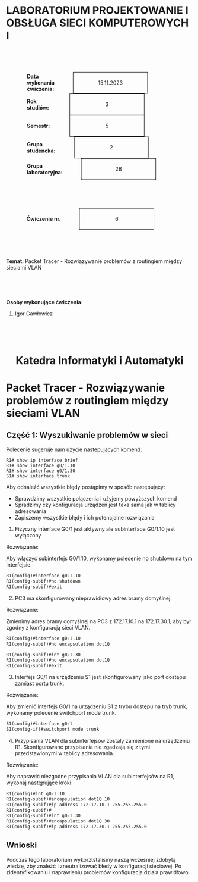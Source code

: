 <style>
h1, h4 {
    border-bottom: 0;
    display:flex;
    flex-direction: column;
    align-items: center;
      }
      
centerer{
    display: grid;
    grid-template-columns: 6fr 1fr 4fr;
    grid-template-rows: 1fr;

}
rectangle{
    border: 1px solid black;
    margin: 0px 50px 0px 50px;
    width: 200px;
    height: 4em;
    display: flex;
    flex-direction: column;
    align-items: center;
    justify-items: center;
}
Ltext{
    margin: auto auto auto 0;
    font-weight: bold;
    margin-left: 4em
}
Rtext{
    margin: auto;
}

row {
    display: flex;
    flex-direction: row;
    align-items: center;
    justify-content: center; 
}
 </style>
<h1>LABORATORIUM PROJEKTOWANIE I OBSŁUGA SIECI KOMPUTEROWYCH I</h1>

&nbsp;

&nbsp;

<style>

</style>

<centerer>
    <Ltext>Data wykonania ćwiczenia:</Ltext>
    <div align="center">
        <rectangle>
            <Rtext>15.11.2023</Rtext>
        </rectangle>
    </div>
</centerer>

<centerer>
    <Ltext>Rok studiów:</Ltext>
    <div align="center">
        <rectangle>
            <Rtext>3</Rtext>
        </rectangle>
    </div>
</centerer>

<centerer>
    <Ltext>Semestr:</Ltext>
    <div align="center">
        <rectangle>
            <Rtext>5</Rtext>
        </rectangle>
    </div>
</centerer>

<centerer>
    <Ltext>Grupa studencka:</Ltext>
    <div align="center">
        <rectangle>
            <Rtext>2</Rtext>
        </rectangle>
    </div>
</centerer>

<centerer>
    <Ltext>Grupa laboratoryjna:</Ltext>
    <div align="center">
        <rectangle>
            <Rtext>2B</Rtext>
        </rectangle>
    </div>
</centerer>

&nbsp;

&nbsp;

<row>
    <b>Ćwiczenie nr.</b>
    <rectangle>
        <Rtext>6</Rtext>
    </rectangle>
</row>

&nbsp;

&nbsp;

<b>Temat: </b> Packet Tracer - Rozwiązywanie problemów z routingiem między sieciami VLAN

&nbsp;

&nbsp;

<b>Osoby wykonujące ćwiczenia: </b>

1. Igor Gawłowicz

&nbsp;

&nbsp;

<h1>Katedra Informatyki i Automatyki</h1>

<div style="page-break-after: always;"></div>

# Packet Tracer - Rozwiązywanie problemów z routingiem między sieciami VLAN

## Część 1: Wyszukiwanie problemów w sieci

Polecenie sugeruje nam użycie nastepujących komend:

```
R1# show ip interface brief
R1# show interface g0/1.10
R1# show interface g0/1.30
S1# show interface trunk
```

Aby odnaleźć wszystkie błędy postąpimy w sposób następujący:

- Sprawdzimy wszystkie połączenia i użyjemy powyższych komend
- Spradzimy czy konfiguracja urządzeń jest taka sama jak w tablicy adresowania
- Zapiszemy wszystkie błędy i ich potencjalne rozwiązania

1. Fizyczny interface G0/1 jest aktywny ale subinterface G0/1.10 jest wyłączony

Rozwiązanie:

Aby włączyć subinterfejs G0/1.10, wykonamy polecenie no shutdown na tym interfejsie.

```cmd
R1(config)#interface g0/1.10
R1(config-subif)#no shutdown
R1(config-subif)#exit
```

2. PC3 ma skonfigurowany nieprawidłowy adres bramy domyślnej.

Rozwiązanie:

Zmienimy adres bramy domyślnej na PC3 z 172.17.10.1 na 172.17.30.1, aby był zgodny z konfiguracją sieci VLAN.

```cmd
R1(config)#interface g0/1.10
R1(config-subif)#no encapsulation dot1Q 

R1(config-subif)#int g0/1.30
R1(config-subif)#no encapsulation dot1Q 
R1(config-subif)#exit
```

3. Interfejs G0/1 na urządzeniu S1 jest skonfigurowany jako port dostępu zamiast portu trunk.

Rozwiązanie:

Aby zmienić interfejs G0/1 na urządzeniu S1 z trybu dostępu na tryb trunk, wykonamy polecenie switchport mode trunk.

```cmd
S1(config)#interface g0/1
S1(config-if)#switchport mode trunk
```

4. Przypisania VLAN dla subinterfejsów zostały zamienione na urządzeniu R1. Skonfigurowane przypisania nie zgadzają się z tymi przedstawionymi w tablicy adresowania.

Rozwiązanie:

Aby naprawić niezgodne przypisania VLAN dla subinterfejsów na R1, wykonaj następujące kroki:

```cmd
R1(config)#int g0/1.10
R1(config-subif)#encapsulation dot1Q 10
R1(config-subif)#ip address 172.17.10.1 255.255.255.0
R1(config-subif)#
R1(config-subif)#int g0/1.30
R1(config-subif)#encapsulation dot1Q 30
R1(config-subif)#ip address 172.17.30.1 255.255.255.0
```

## Wnioski

Podczas tego laboratorium wykorztstaliśmy naszą wcześniej zdobytą wiedzę, zby znaleźć i zneutralizować błedy w konfiguracji sieciowej.
Po zidentyfikowaniu i naprawieniu problemów konfiguracja działa prawidłowo.